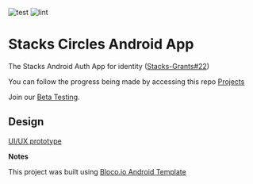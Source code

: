 ![test](https://github.com/blocoio/stacks-circles-app/workflows/test/badge.svg)
![lint](https://github.com/blocoio/stacks-circles-app/workflows/lint/badge.svg)


# Stacks Circles Android App
The Stacks Android Auth App for identity ([Stacks-Grants#22](https://github.com/circlesgov/Stacks-Grants/issues/22))

You can follow the progress being made by accessing this repo [Projects](https://github.com/blocoio/stacks-circles-app/projects)

Join our [Beta Testing](https://play.google.com/apps/testing/io.bloco.circles).

## Design

[UI/UX prototype](https://www.figma.com/file/RQy9bq4EX4Pz4bWP9r01cQ/%F0%9F%93%B1-Blockstack-Auth-Android-App?node-id=95%3A0)

**Notes**

This project was built using [Bloco.io Android Template](https://github.com/blocoio/android-template)

